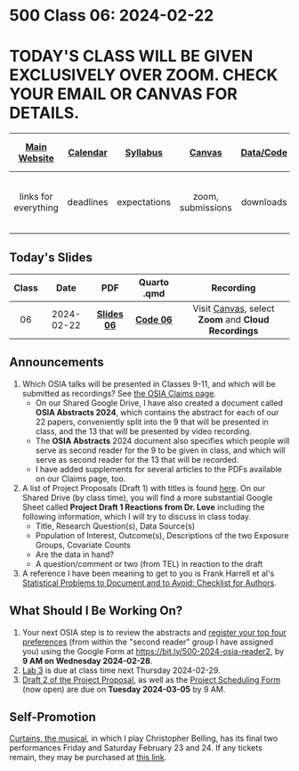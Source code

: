 # 500 Class 06: 2024-02-22

# TODAY'S CLASS WILL BE GIVEN EXCLUSIVELY OVER ZOOM. CHECK YOUR EMAIL OR CANVAS FOR DETAILS.

[Main Website](https://thomaselove.github.io/500-2024/) | [Calendar](https://thomaselove.github.io/500-2024/calendar.html) | [Syllabus](https://thomaselove.github.io/500-syllabus-2024) | [Canvas](https://canvas.case.edu) | [Data/Code](https://github.com/THOMASELOVE/500-data) |  [Sources](https://github.com/THOMASELOVE/500-sources) | For help, email
:-----------: | :--------------: | :----------: | :---------: | :-------------: | :------: | :-----------: 
links for everything | deadlines | expectations | zoom, submissions | downloads | to read | `500-help` at `case` dot `edu`

## Today's Slides

Class | Date | PDF | Quarto .qmd | Recording
:---: | :--------: | :------: | :------: | :-------------:
06 | 2024-02-22 | **[Slides 06](https://github.com/THOMASELOVE/500-slides-2024/blob/main/500_slides06.pdf)** | **[Code 06](https://github.com/THOMASELOVE/500-slides-2024/blob/main/500_slides06.qmd)** | Visit [Canvas](https://canvas.case.edu/), select **Zoom** and **Cloud Recordings**

## Announcements

1. Which OSIA talks will be presented in Classes 9-11, and which will be submitted as recordings?  See [the OSIA Claims page](https://github.com/THOMASELOVE/500-osia-2024/blob/main/README.md).
    - On our Shared Google Drive, I have also created a document called **OSIA Abstracts 2024**, which contains the abstract for each of our 22 papers, conveniently split into the 9 that will be presented in class, and the 13 that will be presented by video recording.
    - The **OSIA Abstracts** 2024 document also specifies which people will serve as second reader for the 9 to be given in class, and which will serve as second reader for the 13 that will be recorded.
    - I have added supplements for several articles to the PDFs available on our Claims page, too.
2. A list of Project Proposals (Draft 1) with titles is found [here](https://github.com/THOMASELOVE/500-classes-2024/blob/main/project/proposal1.md). On our Shared Drive (by class time), you will find a more substantial Google Sheet called **Project Draft 1 Reactions from Dr. Love** including the following information, which I will try to discuss in class today.
    - Title, Research Question(s), Data Source(s)
    - Population of Interest, Outcome(s), Descriptions of the two Exposure Groups, Covariate Counts
    - Are the data in hand?
    - A question/comment or two (from TEL) in reaction to the draft
3. A reference I have been meaning to get to you is Frank Harrell et al's [Statistical Problems to Document and to Avoid: Checklist for Authors](https://discourse.datamethods.org/t/author-checklist/3407).

## What Should I Be Working On?

1. Your next OSIA step is to review the abstracts and [register your top four preferences](https://bit.ly/500-2024-osia-reader2) (from within the "second reader" group I have assigned you) using the Google Form at <https://bit.ly/500-2024-osia-reader2>, by **9 AM on Wednesday 2024-02-28**.
2. [Lab 3](https://thomaselove.github.io/500-2024/lab3.html) is due at class time next Thursday 2024-02-29.
3. [Draft 2 of the Project Proposal](https://thomaselove.github.io/500-2024/proj500.html#the-project-proposal), as well as the [Project Scheduling Form](https://bit.ly/500-project-schedule-2024) (now open) are due on **Tuesday 2024-03-05** by 9 AM.

## Self-Promotion

[Curtains, the musical](https://www.hudsonplayers.com/now-playing), in which I play Christopher Belling, has its final two performances Friday and Saturday February 23 and 24. If any tickets remain, they may be purchased at [this link](https://www.hudsonplayers.com/).
